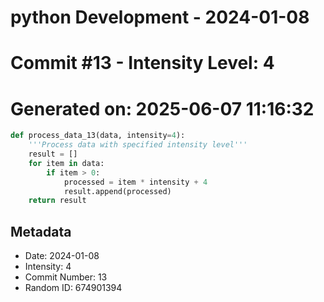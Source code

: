 ﻿# python Development - 2024-01-08
# Commit #13 - Intensity Level: 4
# Generated on: 2025-06-07 11:16:32
```python
def process_data_13(data, intensity=4):
    '''Process data with specified intensity level'''
    result = []
    for item in data:
        if item > 0:
            processed = item * intensity + 4
            result.append(processed)
    return result
```
## Metadata
- Date: 2024-01-08
- Intensity: 4
- Commit Number: 13
- Random ID: 674901394
